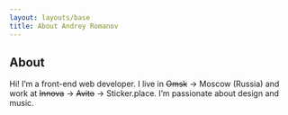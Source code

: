 ```yaml
---
layout: layouts/base
title: About Andrey Romanov
---
```


## About

Hi! I’m a front-end web developer. I live in ~~Omsk~~ → Moscow (Russia) and work at ~~Innova~~ → ~~Avito~~ → Sticker.place. I’m passionate about design and music.
